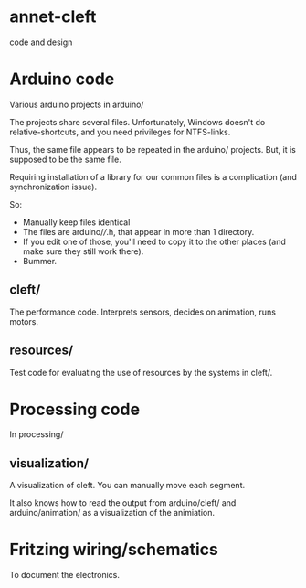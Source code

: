# annet-cleft

code and design

# Arduino code

Various arduino projects in arduino/

The projects share several files. Unfortunately, Windows doesn't do relative-shortcuts, and you need privileges for NTFS-links.

Thus, the same file appears to be repeated in the arduino/ projects. But, it is supposed to be the same file.

Requiring installation of a library for our common files is a complication (and synchronization issue).

So:
* Manually keep files identical
* The files are arduino/*/*.h, that appear in more than 1 directory.
* If you edit one of those, you'll need to copy it to the other places (and make sure they still work there).
* Bummer.

## cleft/

The performance code. Interprets sensors, decides on animation, runs motors.

## resources/

Test code for evaluating the use of resources by the systems in cleft/.

# Processing code

In processing/

## visualization/

A visualization of cleft. You can manually move each segment.

It also knows how to read the output from arduino/cleft/ and arduino/animation/
as a visualization of the animiation.

# Fritzing wiring/schematics

To document the electronics.
